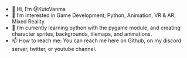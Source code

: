 - 👋 Hi, I’m @KutoVanma
- 👀 I’m interested in Game Development, Python, Animation, VR & AR, Mixed Reality.
- 🌱 I’m currently learning python with the pygame module, and creating character sprites, backgrounds, tilemaps, and animations. 
- 📫 How to reach me: You can reach me here on Github, on my discord server, twitter, or youtube channel. 

<!---
KutoVanma/KutoVanma is a ✨ special ✨ repository because its `README.md` (this file) appears on your GitHub profile.
You can click the Preview link to take a look at your changes.
--->
